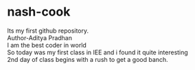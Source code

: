 # nash-cook
Its my first github repository.
<br>
Author-Aditya Pradhan
<br>
I am the best coder in world
<br>
So today was my first class in IEE and i found it quite interesting
<br>
2nd day of class begins with a rush to get a good banch.

